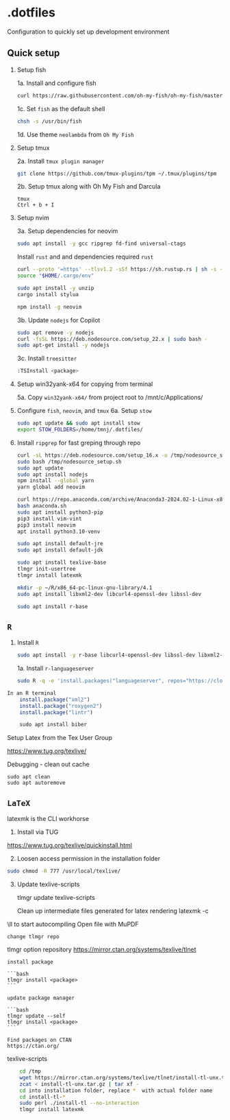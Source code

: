 # .dotfiles

Configuration to quickly set up development environment

## Quick setup

1. Setup fish

    1a. Install and configure fish

    ```bash
    curl https://raw.githubusercontent.com/oh-my-fish/oh-my-fish/master/bin/install | fish
    ````

    1c. Set `fish` as the default shell

    ```bash
    chsh -s /usr/bin/fish
    ```

    1d. Use theme `neolambda` from `Oh My Fish`

2. Setup tmux

    2a. Install `tmux plugin manager`

    ```bash
    git clone https://github.com/tmux-plugins/tpm ~/.tmux/plugins/tpm
    ```

    2b. Setup tmux along with Oh My Fish and Darcula

    ```
    tmux
    Ctrl + b + I
    ```

3. Setup nvim

    3a. Setup dependencies for neovim

    ```bash
    sudo apt install -y gcc ripgrep fd-find universal-ctags
    ```

    Install `rust` and and dependencies required `rust`

    ```bash
    curl --proto '=https' --tlsv1.2 -sSf https://sh.rustup.rs | sh -s -- -y
    source "$HOME/.cargo/env"
    ```

    ```bash
    sudo apt install -y unzip
    cargo install stylua
    ```

    ```bash
    npm install -g neovim
    ```

    3b. Update `nodejs` for Copilot

    ```bash
    sudo apt remove -y nodejs
    curl -fsSL https://deb.nodesource.com/setup_22.x | sudo bash -
    sudo apt-get install -y nodejs
    ```

    3c. Install `treesitter`

    ```bash
    :TSInstall <package>
    ```

5. Setup win32yank-x64 for copying from terminal

    5a. Copy `win32yank-x64/` from project root to /mnt/c/Applications/

6. Configure `fish`, `neovim`, and `tmux`
    6a. Setup `stow`

    ```bash
    sudo apt update && sudo apt install stow
    export STOW_FOLDERS=/home/tmnj/.dotfiles/
    ```

7. Install `ripgrep` for fast greping through repo

    ```bash
    curl -sL https://deb.nodesource.com/setup_16.x -o /tmp/nodesource_setup.sh
    sudo bash /tmp/nodesource_setup.sh
    sudo apt update
    sudo apt install nodejs
    npm install --global yarn
    yarn global add neovim

    curl https://repo.anaconda.com/archive/Anaconda3-2024.02-1-Linux-x86_64.sh --output anaconda.sh
    bash anaconda.sh
    sudo apt install python3-pip
    pip3 install vim-vint
    pip3 install neovim
    apt install python3.10-venv

    sudo apt install default-jre
    sudo apt install default-jdk

    sudo apt install texlive-base
    tlmgr init-usertree
    tlmgr install latexmk

    mkdir -p ~/R/x86_64-pc-linux-gnu-library/4.1
    sudo apt install libxml2-dev libcurl4-openssl-dev libssl-dev

    sudo apt install r-base
    ```

## `R`

1. Install `R`

    ```bash
    sudo apt install -y r-base libcurl4-openssl-dev libssl-dev libxml2-dev
    ```

    1a. Install `r-languageserver`

    ```bash
    sudo R -q -e 'install.packages("languageserver", repos="https://cloud.r-project.org")'
    ```


```R
In an R terminal
    install.package("xml2")
    install.package("roxygen2")
    install.package("lintr")

    sudo apt install biber
```

Setup Latex from the Tex User Group

https://www.tug.org/texlive/

Debugging - clean out cache
```
sudo apt clean
sudo apt autoremove
```

## `LaTeX`

latexmk is the CLI workhorse

1. Install via TUG

https://www.tug.org/texlive/quickinstall.html

2. Loosen access permission in the installation folder

```bash
sudo chmod -R 777 /usr/local/texlive/
```

3. Update texlive-scripts

    tlmgr update texlive-scripts

    Clean up intermediate files generated for latex rendering
latexmk -c

\ll to start autocompiling
Open file with MuPDF

    change tlmgr repo
tlmgr option repository https://mirror.ctan.org/systems/texlive/tlnet

    install package

    ```bash
    tlmgr install <package>
    ```

    update package manager

    ```bash
    tlmgr update --self
    tlmgr install <package>
    ```

    Find packages on CTAN
    https://ctan.org/


texlive-scripts

```bash
    cd /tmp
    wget https://mirror.ctan.org/systems/texlive/tlnet/install-tl-unx.tar.gz
    zcat < install-tl-unx.tar.gz | tar xf -
    cd into installation folder, replace *  with actual folder name
    cd install-tl-*
    sudo perl ./install-tl --no-interaction
    tlmgr install latexmk
```


